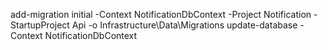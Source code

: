 ﻿add-migration initial -Context NotificationDbContext -Project Notification -StartupProject Api -o Infrastructure\Data\Migrations
update-database -Context NotificationDbContext
